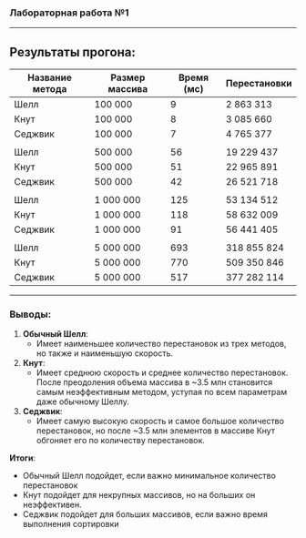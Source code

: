 ### Лабораторная работа №1

---

## Результаты прогона:

| Название метода | Размер массива | Время (мс) | Перестановки |
|-----------------|----------------|------------|--------------|
| Шелл            | 100 000        | 9          | 2 863 313    |
| Кнут            | 100 000        | 8          | 3 085 660    |
| Седжвик         | 100 000        | 7          | 4 765 377    |
|                 |                |            |              |
| Шелл            | 500 000        | 56         | 19 229 437   |
| Кнут            | 500 000        | 51         | 22 965 891   |
| Седжвик         | 500 000        | 42         | 26 521 718   |
|                 |                |            |              |
| Шелл            | 1 000 000      | 125        | 53 134 512   |
| Кнут            | 1 000 000      | 118        | 58 632 009   |
| Седжвик         | 1 000 000      | 91         | 56 441 405   |
|                 |                |            |              |
| Шелл            | 5 000 000      | 693        | 318 855 824  |
| Кнут            | 5 000 000      | 770        | 509 350 846  |
| Седжвик         | 5 000 000      | 517        | 377 282 114  |

---

### Выводы:

1. **Обычный Шелл**:
    - Имеет наименьшее количество перестановок из трех методов, но также и наименьшую скорость.
2. **Кнут**:
    - Имеет среднюю скорость и среднее количество перестановок. После преодоления объема массива в ~3.5 млн становится самым неэффективным методом, уступая по всем параметрам даже обычному Шеллу.
3. **Седжвик**:
    - Имеет самую высокую скорость и самое большое количество перестановок, но после ~3.5 млн элементов в массиве Кнут обгоняет его по количеству перестановок.

**Итоги**:
- Обычный Шелл подойдет, если важно минимальное количество перестановок
- Кнут подойдет для некрупных массивов, но на больших он неэффективен.
- Седжвик подойдет для больших массивов, если важно время выполнения сортировки